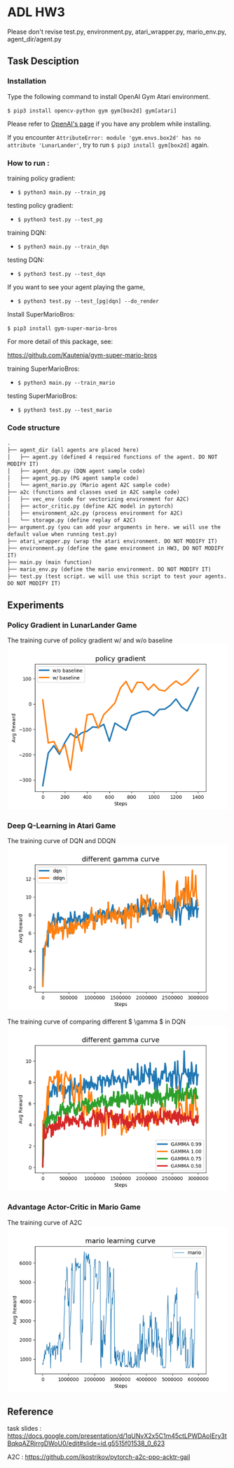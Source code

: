 # ADL HW3
Please don't revise test.py, environment.py,  atari_wrapper.py, mario_env.py, agent_dir/agent.py

## Task Desciption

### Installation
Type the following command to install OpenAI Gym Atari environment.

`$ pip3 install opencv-python gym gym[box2d] gym[atari]`

Please refer to [OpenAI's page](https://github.com/openai/gym) if you have any problem while installing.

If you encounter `AttributeError: module 'gym.envs.box2d' has no attribute 'LunarLander'`,
try to run `$ pip3 install gym[box2d]` again.

### How to run :
training policy gradient:
* `$ python3 main.py --train_pg`

testing policy gradient:
* `$ python3 test.py --test_pg`

training DQN:
* `$ python3 main.py --train_dqn`

testing DQN:
* `$ python3 test.py --test_dqn`

If you want to see your agent playing the game,
* `$ python3 test.py --test_[pg|dqn] --do_render`

Install SuperMarioBros: 

`$ pip3 install gym-super-mario-bros`

For more detail of this package, see:

https://github.com/Kautenja/gym-super-mario-bros

training SuperMarioBros:
* `$ python3 main.py --train_mario`

testing SuperMarioBros:
* `$ python3 test.py --test_mario`

### Code structure

```
.
├── agent_dir (all agents are placed here)
│   ├── agent.py (defined 4 required functions of the agent. DO NOT MODIFY IT)
│   ├── agent_dqn.py (DQN agent sample code)
│   ├── agent_pg.py (PG agent sample code)
│   └── agent_mario.py (Mario agent A2C sample code)
├── a2c (functions and classes used in A2C sample code)
│   ├── vec_env (code for vectorizing environment for A2C)
│   ├── actor_critic.py (define A2C model in pytorch)
│   ├── environment_a2c.py (process environment for A2C)
│   └── storage.py (define replay of A2C)
├── argument.py (you can add your arguments in here. we will use the default value when running test.py)
├── atari_wrapper.py (wrap the atari environment. DO NOT MODIFY IT)
├── environment.py (define the game environment in HW3, DO NOT MODIFY IT)
├── main.py (main function)
├── mario_env.py (define the mario environment. DO NOT MODIFY IT)
├── test.py (test script. we will use this script to test your agents. DO NOT MODIFY IT)

```

## Experiments

### Policy Gradient in LunarLander Game 

The training curve of policy gradient w/ and w/o baseline
![](https://github.com/leo3308/Applied-Deep-Learning/blob/master/Reinforcement_Learning/picture/policy_gradient.png)

### Deep Q-Learning in Atari Game

The training curve of DQN and DDQN
![](https://github.com/leo3308/Applied-Deep-Learning/blob/master/Reinforcement_Learning/picture/dqn%26ddqn.png)

The training curve of comparing different $ \gamma $ in DQN
![](https://github.com/leo3308/Applied-Deep-Learning/blob/master/Reinforcement_Learning/picture/gamma_curve.png)

### Advantage Actor-Critic in Mario Game

The training curve of A2C
![](https://github.com/leo3308/Applied-Deep-Learning/blob/master/Reinforcement_Learning/picture/mario_curve.png)

## Reference

task slides : https://docs.google.com/presentation/d/1qUNvX2x5C1m45ctLPWDAoIEry3tBqkqAZRjrrgDWoU0/edit#slide=id.g5515f01538_0_623

A2C : https://github.com/ikostrikov/pytorch-a2c-ppo-acktr-gail

